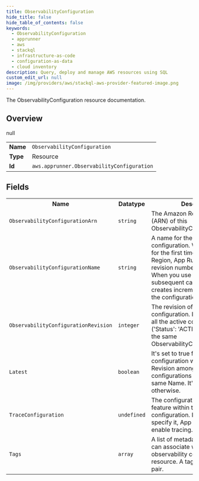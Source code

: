 ```yaml
---
title: ObservabilityConfiguration
hide_title: false
hide_table_of_contents: false
keywords:
  - ObservabilityConfiguration
  - apprunner
  - aws
  - stackql
  - infrastructure-as-code
  - configuration-as-data
  - cloud inventory
description: Query, deploy and manage AWS resources using SQL
custom_edit_url: null
image: /img/providers/aws/stackql-aws-provider-featured-image.png
---
```

The ObservabilityConfiguration resource documentation.

## Overview
<table><tbody>
<tr><td><b>Name</b></td><td><code>ObservabilityConfiguration</code></td></tr>
<tr><td><b>Type</b></td><td>Resource</td></tr>
null
<tr><td><b>Id</b></td><td><code>aws.apprunner.ObservabilityConfiguration</code></td></tr>
</tbody></table>

## Fields
<table><tbody>
<tr><th>Name</th><th>Datatype</th><th>Description</th></tr>
<tr><td><code>ObservabilityConfigurationArn</code></td><td><code>string</code></td><td>The Amazon Resource Name (ARN) of this ObservabilityConfiguration</td></tr><tr><td><code>ObservabilityConfigurationName</code></td><td><code>string</code></td><td>A name for the observability configuration. When you use it for the first time in an AWS Region, App Runner creates revision number 1 of this name. When you use the same name in subsequent calls, App Runner creates incremental revisions of the configuration.</td></tr><tr><td><code>ObservabilityConfigurationRevision</code></td><td><code>integer</code></td><td>The revision of this observability configuration. It's unique among all the active configurations ('Status': 'ACTIVE') that share the same ObservabilityConfigurationName.</td></tr><tr><td><code>Latest</code></td><td><code>boolean</code></td><td>It's set to true for the configuration with the highest Revision among all configurations that share the same Name. It's set to false otherwise.</td></tr><tr><td><code>TraceConfiguration</code></td><td><code>undefined</code></td><td>The configuration of the tracing feature within this observability configuration. If you don't specify it, App Runner doesn't enable tracing.</td></tr><tr><td><code>Tags</code></td><td><code>array</code></td><td>A list of metadata items that you can associate with your observability configuration resource. A tag is a key-value pair.</td></tr>
</tbody></table>